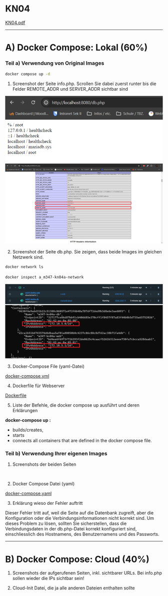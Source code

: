 # KN04

[KN04.pdf](./Content/KN04.pdf)

---

# A) Docker Compose: Lokal (60%)

### Teil a) Verwendung von Original Images

```bash
docker compose up -d
```

1. Screenshot der Seite info.php. Scrollen Sie dabei zuerst runter bis die Felder REMOTE_ADDR und SERVER_ADDR sichtbar sind

![](./Content/Cameron/01%20-%20Cameron%20Meile.png)
![](./Content/Cameron/02%20-%20Cameron%20Meile.png)

2. Screenshot der Seite db.php. Sie zeigen, dass beide Images im gleichen Netzwerk sind.

```bash
docker network ls

docker inspect a_m347-kn04a-network
```

![](./Content/Cameron/03%20-%20Cameron%20Meile.png)
![](./Content/Cameron/04%20-%20Cameron%20Meile.png)

3. Docker-Compose File (yaml-Datei)

[docker-compose.yml](./Content/A/compose.yaml)

4. Dockerfile für Webserver

[Dockerfile](./Content/A/dockerfile)

5. Liste der Befehle, die docker compose up ausführt und deren Erklärungen

**docker-compose up :**
- builds/creates,
- starts
- connects all containers that are defined in the docker compose file.

### Teil b) Verwendung Ihrer eigenen Images

1. Screenshots der beiden Seiten

![]()
![]()

2. Docker Compose Datei (yaml)

[docker-compose.yaml](./Content/B/docker-compose.yaml)

3. Erklärung wieso der Fehler auftritt

Dieser Fehler tritt auf, weil die Seite auf die Datenbank zugreift, aber die Konfiguration oder die Verbindungsinformationen nicht korrekt sind. Um dieses Problem zu lösen, sollten Sie sicherstellen, dass die Verbindungsdaten in der db.php-Datei korrekt konfiguriert sind, einschliesslich des Hostnamens, des Benutzernamens und des Passworts.

---

# B) Docker Compose: Cloud (40%)

1. Screenshots der aufgerufenen Seiten, inkl. sichtbarer URLs. Bei info.php sollen wieder die IPs sichtbar sein!



2. Cloud-Init Datei, die ja alle anderen Dateien enthalten sollte

